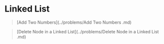 # Linked List

> [Add Two Numbers](../problems/Add Two Numbers .md)

> [Delete Node in a Linked List](../problems/Delete Node in a Linked List .md)
